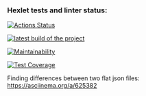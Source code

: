 ### Hexlet tests and linter status:

[![Actions Status](https://github.com/0ksanaTkachenko/frontend-project-46/actions/workflows/hexlet-check.yml/badge.svg)](https://github.com/0ksanaTkachenko/frontend-project-46/actions)

[![latest build of the project](https://github.com/0ksanaTkachenko/frontend-project-46/actions/workflows/build-check.yml/badge.svg)](https://github.com/0ksanaTkachenko/frontend-project-46/actions)

[![Maintainability](https://api.codeclimate.com/v1/badges/94a1b56d2f5284215651/maintainability)](https://codeclimate.com/github/0ksanaTkachenko/frontend-project-46/maintainability)

[![Test Coverage](https://api.codeclimate.com/v1/badges/94a1b56d2f5284215651/test_coverage)](https://codeclimate.com/github/0ksanaTkachenko/frontend-project-46/test_coverage)

Finding differences between two flat json files: https://asciinema.org/a/625382
